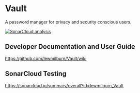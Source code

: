 # Vault
A password manager for privacy and security conscious users.

[![SonarCloud analysis](https://github.com/lewmilburn/Vault/actions/workflows/sonarcloud.yml/badge.svg)](https://github.com/lewmilburn/Vault/actions/workflows/sonarcloud.yml)

## Developer Documentation and User Guide
https://github.com/lewmilburn/Vault/wiki

## SonarCloud Testing
https://sonarcloud.io/summary/overall?id=lewmilburn_Vault
